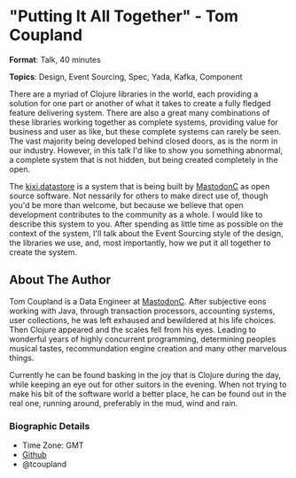 # "Putting It All Together" - Tom Coupland

**Format**: Talk, 40 minutes

**Topics**: Design, Event Sourcing, Spec, Yada, Kafka, Component

There are a myriad of Clojure libraries in the world, each providing a solution for one part or another of what it takes to create a fully fledged feature delivering system. There are also a great many combinations of these libraries working together as complete systems, providing value for business and user as like, but these complete systems can rarely be seen. The vast majority being developed behind closed doors, as is the norm in our industry. However, in this talk I'd like to show you something abnormal, a complete system that is not hidden, but being created completely in the open.

The [kixi.datastore](https://github.com/MastodonC/kixi.datastore) is a system that is being built by [MastodonC](http://www.mastodonc.com/) as open source software. Not nessarily for others to make direct use of, though you'd be more than welcome, but because we believe that open development contributes to the community as a whole. I would like to describe this system to you. After spending as little time as possible on the context of the system, I'll talk about the Event Sourcing style of the design, the libraries we use, and, most importantly, how we put it all together to create the system.

## About The Author

Tom Coupland is a Data Engineer at [MastodonC](http://www.mastodonc.com/). After subjective eons working with Java, through transaction processors, accounting systems, user collections, he was left exhaused and bewildered at his life choices. Then Clojure appeared and the scales fell from his eyes. Leading to wonderful years of highly concurrent programming, determining peoples musical tastes, recommundation engine creation and many other marvelous things.

Currently he can be found basking in the joy that is Clojure during the day, while keeping an eye out for other suitors in the evening. When not trying to make his bit of the software world a better place, he can be found out in the real one, running around, preferably in the mud, wind and rain.

### Biographic Details

 - Time Zone: GMT
 - [Github](https://github.com/mantree)
 - @tcoupland

